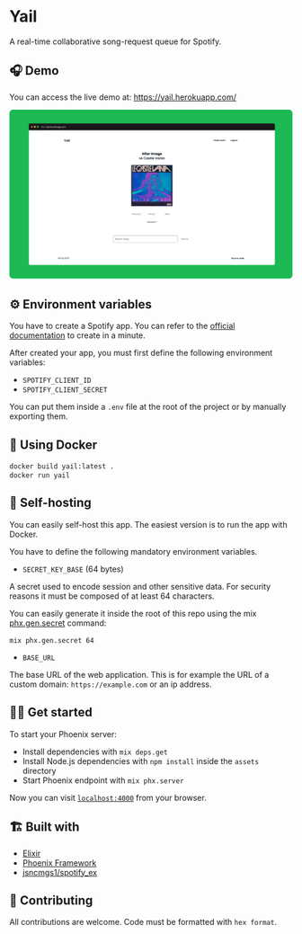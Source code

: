 # Yail

A real-time collaborative song-request queue for Spotify.

## 🎧 Demo

You can access the live demo at: https://yail.herokuapp.com/

![preview](./.github/workflows/assets/preview.png)

## ⚙️ Environment variables

You have to create a Spotify app. You can refer to the [official documentation](https://developer.spotify.com/documentation/general/guides/app-settings/) to create in a minute.

After created your app, you must first define the following environment variables:
- `SPOTIFY_CLIENT_ID`
- `SPOTIFY_CLIENT_SECRET`

You can put them inside a `.env` file at the root of the project or by manually exporting them.

## 🐳 Using Docker

```shell script
docker build yail:latest .
docker run yail
```

## 🚀 Self-hosting

You can easily self-host this app. The easiest version is to run the app with Docker.

You have to define the following mandatory environment variables.

- `SECRET_KEY_BASE` (64 bytes)

A secret used to encode session and other sensitive data. For security reasons it must be composed of at least 64 characters.

You can easily generate it inside the root of this repo using the mix [phx.gen.secret](https://hexdocs.pm/phoenix/Mix.Tasks.Phx.Gen.Secret.html) command:

```shell script
mix phx.gen.secret 64
```

- `BASE_URL`

The base URL of the web application. This is for example the URL of a custom domain: `https://example.com` or an ip address.

## 🧑‍💻 Get started 

To start your Phoenix server:

  * Install dependencies with `mix deps.get`
  * Install Node.js dependencies with `npm install` inside the `assets` directory
  * Start Phoenix endpoint with `mix phx.server`

Now you can visit [`localhost:4000`](http://localhost:4000) from your browser.

## 🏗 Built with

- [Elixir](https://elixir-lang.org/)
- [Phoenix Framework](https://www.phoenixframework.org/)
- [jsncmgs1/spotify_ex](https://github.com/jsncmgs1/spotify_ex)

## 📧 Contributing

All contributions are welcome. Code must be formatted with `hex format`.